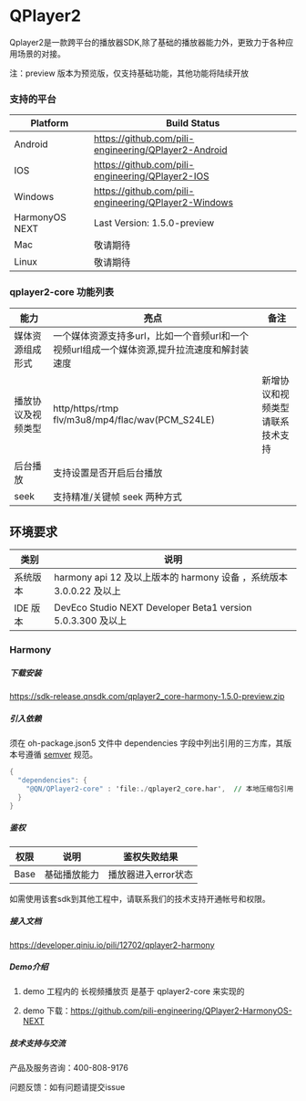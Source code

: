 # QPlayer2



Qplayer2是一款跨平台的播放器SDK,除了基础的播放器能力外，更致力于各种应用场景的对接。

注：preview 版本为预览版，仅支持基础功能，其他功能将陆续开放

### 支持的平台

 Platform | Build Status
 -------- | ------------
 Android | https://github.com/pili-engineering/QPlayer2-Android 
 IOS |https://github.com/pili-engineering/QPlayer2-IOS
 Windows | https://github.com/pili-engineering/QPlayer2-Windows 
 HarmonyOS NEXT | Last Version: 1.5.0-preview 
 Mac | 敬请期待 
 Linux | 敬请期待 
### qplayer2-core 功能列表

| 能力               | 亮点                                                         | 备注                             |
| ------------------ | ------------------------------------------------------------ | -------------------------------- |
| 媒体资源组成形式   | 一个媒体资源支持多url，比如一个音频url和一个视频url组成一个媒体资源,提升拉流速度和解封装速度 |                                  |
| 播放协议及视频类型 | http/https/rtmp flv/m3u8/mp4/flac/wav(PCM_S24LE)             | 新增协议和视频类型请联系技术支持 |
| 后台播放           | 支持设置是否开启后台播放                                     |                                  |
| seek               | 支持精准/关键帧 seek 两种方式                                |                                  |



## 环境要求

| 类别     | 说明                                                         |
| -------- | ------------------------------------------------------------ |
| 系统版本 | harmony api 12 及以上版本的 harmony 设备 ，系统版本 3.0.0.22 及以上 |
| IDE 版本 | DevEco Studio NEXT Developer Beta1 version 5.0.3.300 及以上  |



### Harmony

##### 下载安装

https://sdk-release.qnsdk.com/qplayer2_core-harmony-1.5.0-preview.zip



##### 引入依赖

须在 oh-package.json5 文件中 dependencies 字段中列出引用的三方库，其版本号遵循 [semver](https://www.npmjs.com/package/semver) 规范。

```awk
{
  "dependencies": {
    "@QN/QPlayer2-core" : 'file:./qplayer2_core.har',  // 本地压缩包引用
  }
}
```

##### 鉴权

| 权限 | 说明         | 鉴权失败结果        |
| ---- | ------------ | ------------------- |
| Base | 基础播放能力 | 播放器进入error状态 |

如需使用该套sdk到其他工程中，请联系我们的技术支持开通帐号和权限。





##### 接入文档

https://developer.qiniu.io/pili/12702/qplayer2-harmony



##### Demo介绍

1. demo 工程内的 长视频播放页 是基于 qplayer2-core 来实现的

1. demo 下载：https://github.com/pili-engineering/QPlayer2-HarmonyOS-NEXT

   

##### 技术支持与交流

产品及服务咨询：400-808-9176

问题反馈：如有问题请提交issue


